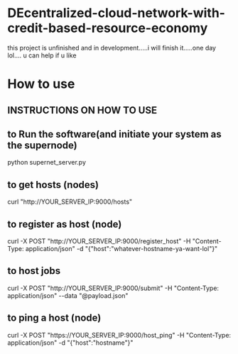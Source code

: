 # DEcentralized-cloud-network-with-credit-based-resource-economy
this project is unfinished and in development.....i will finish it.....one day lol....
u can help if u like
# How to use
## INSTRUCTIONS ON HOW TO USE 
## to Run the software(and initiate your system as the supernode)
python supernet_server.py

## to get hosts (nodes)
curl "http://YOUR_SERVER_IP:9000/hosts"

## to register as host (node)
curl -X POST "http://YOUR_SERVER_IP:9000/register_host" -H "Content-Type: application/json" -d "{\"host\":\"whatever-hostname-ya-want-lol\"}"

## to host jobs
curl -X POST "http://YOUR_SERVER_IP:9000/submit" -H "Content-Type: application/json" --data "@payload.json"

## to ping a host (node)
curl -X POST "https://YOUR_SERVER_IP:9000/host_ping" -H "Content-Type: application/json" -d "{\"host\":\"hostname\"}"
